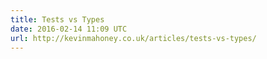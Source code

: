 ```yaml
---
title: Tests vs Types
date: 2016-02-14 11:09 UTC
url: http://kevinmahoney.co.uk/articles/tests-vs-types/
---
```


